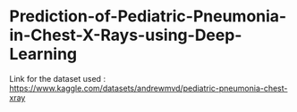 # Prediction-of-Pediatric-Pneumonia-in-Chest-X-Rays-using-Deep-Learning

Link for the dataset used : https://www.kaggle.com/datasets/andrewmvd/pediatric-pneumonia-chest-xray
